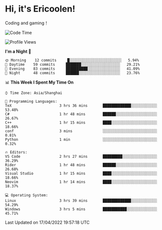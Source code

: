 # Hi, it's Ericoolen!
Coding and gaming！

<!--START_SECTION:waka-->
![Code Time](http://img.shields.io/badge/Code%20Time-209%20hrs%2039%20mins-blue)

![Profile Views](http://img.shields.io/badge/Profile%20Views-0-blue)

**I'm a Night 🦉** 

```text
🌞 Morning    12 commits     █░░░░░░░░░░░░░░░░░░░░░░░░   5.94% 
🌆 Daytime    59 commits     ███████░░░░░░░░░░░░░░░░░░   29.21% 
🌃 Evening    83 commits     ██████████░░░░░░░░░░░░░░░   41.09% 
🌙 Night      48 commits     ██████░░░░░░░░░░░░░░░░░░░   23.76%

```


📊 **This Week I Spent My Time On** 

```text
⌚︎ Time Zone: Asia/Shanghai

💬 Programming Languages: 
TeX                      3 hrs 36 mins       █████████████░░░░░░░░░░░░   53.48% 
C#                       1 hr 48 mins        ██████░░░░░░░░░░░░░░░░░░░   26.67% 
C++                      1 hr 15 mins        ████░░░░░░░░░░░░░░░░░░░░░   18.66% 
conf                     3 mins              ░░░░░░░░░░░░░░░░░░░░░░░░░   0.81% 
Python                   1 min               ░░░░░░░░░░░░░░░░░░░░░░░░░   0.32%

🔥 Editors: 
VS Code                  2 hrs 27 mins       █████████░░░░░░░░░░░░░░░░   36.29% 
Rider                    1 hr 48 mins        ██████░░░░░░░░░░░░░░░░░░░   26.68% 
Visual Studio            1 hr 15 mins        ████░░░░░░░░░░░░░░░░░░░░░   18.66% 
Neovim                   1 hr 14 mins        ████░░░░░░░░░░░░░░░░░░░░░   18.37%

💻 Operating System: 
Linux                    3 hrs 39 mins       █████████████░░░░░░░░░░░░   54.29% 
Windows                  3 hrs 5 mins        ███████████░░░░░░░░░░░░░░   45.71%

```


 Last Updated on 17/04/2022 19:57:18 UTC
<!--END_SECTION:waka-->

